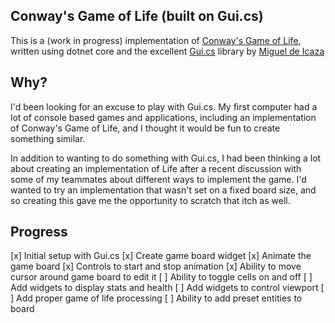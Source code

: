 ## Conway's Game of Life (built on Gui.cs)

This is a (work in progress) implementation of [Conway's Game of Life](https://en.wikipedia.org/wiki/Conway%27s_Game_of_Life), written using dotnet core and the excellent [Gui.cs](https://github.com/migueldeicaza/gui.cs) library by [Miguel de Icaza](https://github.com/migueldeicaza)

## Why?

I'd been looking for an excuse to play with Gui.cs.  My first computer had a lot of console based games and applications, including an implementation of Conway's Game of Life, and I thought it would be fun to create something similar.  

In addition to wanting to do something with Gui.cs, I had been thinking a lot about creating an implementation of Life after a recent discussion with some of my teammates about different ways to implement the game.  I'd wanted to try an implementation that wasn't set on a fixed board size, and so creating this gave me the opportunity to scratch that itch as well.

## Progress
[x] Initial setup with Gui.cs
[x] Create game board widget
[x] Animate the game board
[x] Controls to start and stop animation
[x] Ability to move cursor around game board to edit it
[ ] Ability to toggle cells on and off
[ ] Add widgets to display stats and health
[ ] Add widgets to control viewport
[ ] Add proper game of life processing
[ ] Ability to add preset entities to board